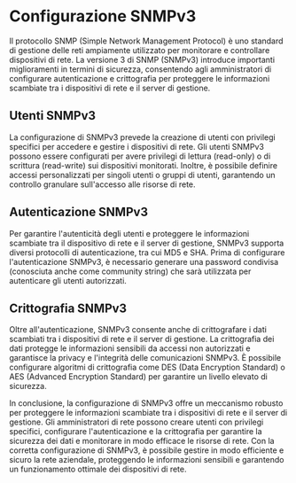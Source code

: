# Configurazione SNMPv3

Il protocollo SNMP (Simple Network Management Protocol) è uno standard di gestione delle reti ampiamente utilizzato per monitorare e controllare dispositivi di rete. La versione 3 di SNMP (SNMPv3) introduce importanti miglioramenti in termini di sicurezza, consentendo agli amministratori di configurare autenticazione e crittografia per proteggere le informazioni scambiate tra i dispositivi di rete e il server di gestione.

## Utenti SNMPv3

La configurazione di SNMPv3 prevede la creazione di utenti con privilegi specifici per accedere e gestire i dispositivi di rete. Gli utenti SNMPv3 possono essere configurati per avere privilegi di lettura (read-only) o di scrittura (read-write) sui dispositivi monitorati. Inoltre, è possibile definire accessi personalizzati per singoli utenti o gruppi di utenti, garantendo un controllo granulare sull'accesso alle risorse di rete.

## Autenticazione SNMPv3

Per garantire l'autenticità degli utenti e proteggere le informazioni scambiate tra il dispositivo di rete e il server di gestione, SNMPv3 supporta diversi protocolli di autenticazione, tra cui MD5 e SHA. Prima di configurare l'autenticazione SNMPv3, è necessario generare una password condivisa (conosciuta anche come community string) che sarà utilizzata per autenticare gli utenti autorizzati.

## Crittografia SNMPv3

Oltre all'autenticazione, SNMPv3 consente anche di crittografare i dati scambiati tra i dispositivi di rete e il server di gestione. La crittografia dei dati protegge le informazioni sensibili da accessi non autorizzati e garantisce la privacy e l'integrità delle comunicazioni SNMPv3. È possibile configurare algoritmi di crittografia come DES (Data Encryption Standard) o AES (Advanced Encryption Standard) per garantire un livello elevato di sicurezza.

In conclusione, la configurazione di SNMPv3 offre un meccanismo robusto per proteggere le informazioni scambiate tra i dispositivi di rete e il server di gestione. Gli amministratori di rete possono creare utenti con privilegi specifici, configurare l'autenticazione e la crittografia per garantire la sicurezza dei dati e monitorare in modo efficace le risorse di rete. Con la corretta configurazione di SNMPv3, è possibile gestire in modo efficiente e sicuro la rete aziendale, proteggendo le informazioni sensibili e garantendo un funzionamento ottimale dei dispositivi di rete.